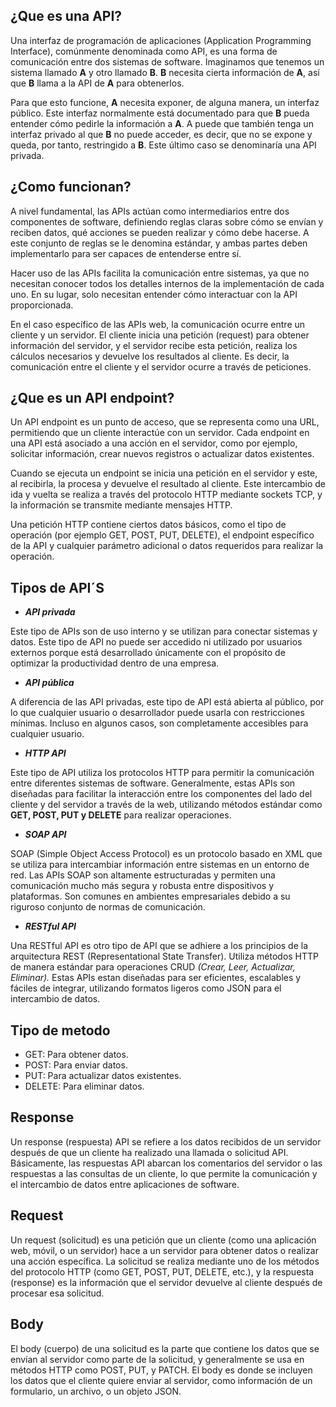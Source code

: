 ## ¿Que es una API?
Una interfaz de programación de aplicaciones (Application Programming Interface), 
comúnmente denominada como API, es una forma de comunicación entre dos sistemas de software.
Imaginamos que tenemos un sistema llamado **A** y otro llamado **B**. **B** necesita cierta información de **A**, así que **B** llama a la API de **A** para obtenerlos.

Para que esto funcione, **A** necesita exponer, de alguna manera, un interfaz público. 
Este interfaz normalmente está documentado para que **B** pueda entender cómo pedirle la información a **A**. 
A puede que también tenga un interfaz privado al que **B** no puede acceder, es decir, que no se expone y queda, por tanto, restringido a **B**.
Este último caso se denominaría una API privada.

## ¿Como funcionan?

A nivel fundamental, las APIs actúan como intermediarios entre dos componentes de software, definiendo reglas claras sobre cómo se envían y reciben datos, qué acciones se pueden realizar y cómo debe hacerse. A este conjunto de reglas se le denomina estándar, y ambas partes deben implementarlo para ser capaces de entenderse entre sí.

Hacer uso de las APIs facilita la comunicación entre sistemas, ya que no necesitan conocer todos los detalles internos de la implementación de cada uno. En su lugar, solo necesitan entender cómo interactuar con la API proporcionada.

En el caso específico de las APIs web, la comunicación ocurre entre un cliente y un servidor. El cliente inicia una petición (request) para obtener información del servidor, y el servidor recibe esta petición, realiza los cálculos necesarios y devuelve los resultados al cliente. Es decir, la comunicación entre el cliente y el servidor ocurre a través de peticiones.

## ¿Que es un API  endpoint?
Un API endpoint es un punto de acceso, que se representa como una URL, permitiendo que un cliente interactúe con un servidor. Cada endpoint en una API está asociado a una acción en el servidor, como por ejemplo, solicitar información, crear nuevos registros o actualizar datos existentes.

Cuando se ejecuta un endpoint se inicia una petición en el servidor y este, al recibirla, la procesa y devuelve el resultado al cliente. Este intercambio de ida y vuelta se realiza a través del protocolo HTTP mediante sockets TCP, y la información se transmite mediante mensajes HTTP.

Una petición HTTP contiene ciertos datos básicos, como el tipo de operación (por ejemplo GET, POST, PUT, DELETE), el endpoint específico de la API y cualquier parámetro adicional o datos requeridos para realizar la operación.

## Tipos de API´S

- ***API privada***

Este tipo de APIs son de uso interno y se utilizan para conectar sistemas y datos. Este tipo de API no puede ser accedido ni utilizado por usuarios externos porque está desarrollado únicamente con el propósito de optimizar la productividad dentro de una empresa.

- ***API pública***

A diferencia de las API privadas, este tipo de API está abierta al público, por lo que cualquier usuario o desarrollador puede usarla con restricciones mínimas. Incluso en algunos casos, son completamente accesibles para cualquier usuario.

- ***HTTP API***

Este tipo de API utiliza los protocolos HTTP para permitir la comunicación entre diferentes sistemas de software. Generalmente, estas APIs son diseñadas para facilitar la interacción entre los componentes del lado del cliente y del servidor a través de la web, utilizando métodos estándar como **GET, POST, PUT y DELETE** para realizar operaciones.

- ***SOAP API***

SOAP (Simple Object Access Protocol) es un protocolo basado en XML que se utiliza para intercambiar información entre sistemas en un entorno de red. Las APIs SOAP son altamente estructuradas y permiten una comunicación mucho más segura y robusta entre dispositivos y plataformas. Son comunes en ambientes empresariales debido a su riguroso conjunto de normas de comunicación.

- ***RESTful API***

Una RESTful API es otro tipo de API que se adhiere a los principios de la arquitectura REST (Representational State Transfer). Utiliza métodos HTTP de manera estándar para operaciones CRUD *(Crear, Leer, Actualizar, Eliminar).* Estas APIs estan diseñadas para ser eficientes, escalables y fáciles de integrar, utilizando formatos ligeros como JSON para el intercambio de datos.

## Tipo de metodo

- GET: Para obtener datos.
- POST: Para enviar datos.
- PUT: Para actualizar datos existentes.
- DELETE: Para eliminar datos.

## Response

Un response (respuesta) API se refiere a los datos recibidos de un servidor después de que un cliente ha realizado una llamada o solicitud API. Básicamente, las respuestas API abarcan los comentarios del servidor o las respuestas a las consultas de un cliente, lo que permite la comunicación y el intercambio de datos entre aplicaciones de software.

## Request

Un request (solicitud) es una petición que un cliente (como una aplicación web, móvil, o un servidor) hace a un servidor para obtener datos o realizar una acción específica. La solicitud se realiza mediante uno de los métodos del protocolo HTTP (como GET, POST, PUT, DELETE, etc.), y la respuesta (response) es la información que el servidor devuelve al cliente después de procesar esa solicitud.

## Body

El body (cuerpo) de una solicitud es la parte que contiene los datos que se envían al servidor como parte de la solicitud, y generalmente se usa en métodos HTTP como POST, PUT, y PATCH. El body es donde se incluyen los datos que el cliente quiere enviar al servidor, como información de un formulario, un archivo, o un objeto JSON.
